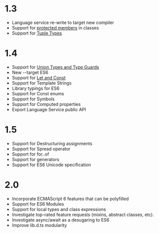 # 1.3

* Language service re-write to target new compiler
* Support for [protected members](https://github.com/Microsoft/TypeScript/pull/688) in classes
* Support for [Tuple Types](https://github.com/Microsoft/TypeScript/pull/428)

# 1.4

* Support for [Union Types and Type Guards](https://github.com/Microsoft/TypeScript/pull/824)
* New --target ES6
* Support for [Let and Const](https://github.com/Microsoft/TypeScript/pull/904)
* Support for Template Strings
* Library typings for ES6 
* Support for Const enums
* Support for Symbols
* Support for Computed properties
* Export Language Service public API

# 1.5
* Support for Destructuring assignments
* Support for Spread operator
* Support for for..of
* Support for generators
* Support for ES6 Unicode specification

# 2.0

* Incorporate ECMAScript 6 features that can be polyfilled
* Support for ES6 Modules
* Support for local types and class expressions
* Investigate top-rated feature requests (mixins, abstract classes, etc). 
* Investigate async/await as a desugaring to ES6
* Improve lib.d.ts modularity